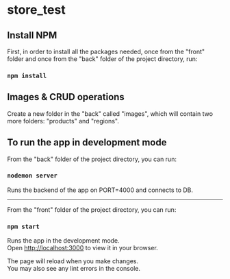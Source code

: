 # store_test

## Install NPM

First, in order to install all the packages needed, once from the "front" folder and once from the "back" folder of the project directory, run:

### `npm install`

## Images & CRUD operations

Create a new folder in the "back" called "images", which will contain two more folders: "products" and "regions".

## To run the app in development mode

From the "back" folder of the project directory, you can run:

### `nodemon server`

Runs the backend of the app on PORT=4000 and connects to DB.

---

From the "front" folder of the project directory, you can run:

### `npm start`

Runs the app in the development mode.\
Open [http://localhost:3000](http://localhost:3000) to view it in your browser.

The page will reload when you make changes.\
You may also see any lint errors in the console.
